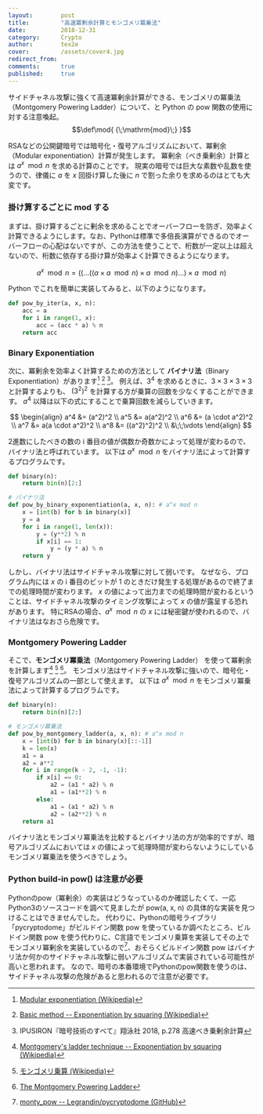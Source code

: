 ```yaml
---
layout:        post
title:         "高速冪剰余計算とモンゴメリ冪乗法"
date:          2018-12-31
category:      Crypto
author:        tex2e
cover:         /assets/cover4.jpg
redirect_from:
comments:      true
published:     true
---
```


サイドチャネル攻撃に強くて高速冪剰余計算ができる、モンゴメリの冪乗法（Montgomery Powering Ladder）について、と Python の pow 関数の使用に対する注意喚起。
$$\def\mod{ {\;\mathrm{mod}\;} }$$

RSAなどの公開鍵暗号では暗号化・復号アルゴリズムにおいて、冪剰余（Modular exponentiation）計算が発生します。
冪剰余（べき乗剰余）計算とは $a^x \mod{n}$ を求める計算のことです。
現実の暗号では巨大な素数や乱数を使うので、律儀に $a$ を $x$ 回掛け算した後に $n$ で割った余りを求めるのはとても大変です。

### 掛け算するごとに mod する

まずは、掛け算するごとに剰余を求めることでオーバーフローを防ぎ、効率よく計算できるようにします。なお、Pythonは標準で多倍長演算ができるのでオーバーフローの心配はないですが、この方法を使うことで、桁数が一定以上は超えないので、桁数に依存する掛け算が効率よく計算できるようになります。

$$
  a^x \mod{n} = ((\dots ((a \times a \mod n) \times a \mod n) \dots ) \times a \mod n)
$$

Python でこれを簡単に実装してみると、以下のようになります。

```python
def pow_by_iter(a, x, n):
    acc = a
    for i in range(1, x):
        acc = (acc * a) % n
    return acc
```

### Binary Exponentiation

次に、冪剰余を効率よく計算するための方法として
**バイナリ法**（Binary Exponentiation）があります[^1] [^squaring1] [^IPUSIRON]。
例えば、$3^4$ を求めるときに、$3 \times 3 \times 3 \times 3$ と計算するよりも、
$(3^2)^2$ を計算する方が乗算の回数を少なくすることができます。
$a^4$ 以降は以下の式にすることで乗算回数を減らしていきます。

$$
\begin{align}
  a^4 &= (a^2)^2 \\
  a^5 &= a(a^2)^2 \\
  a^6 &= (a \cdot a^2)^2 \\
  a^7 &= a(a \cdot a^2)^2 \\
  a^8 &= ((a^2)^2)^2 \\
      &\;\;\vdots
\end{align}
$$

2進数にしたべきの数の i 番目の値が偶数か奇数かによって処理が変わるので、バイナリ法と呼ばれています。
以下は $a^x \mod{n}$ をバイナリ法によって計算するプログラムです。

[^1]: [Modular exponentiation (Wikipedia)](https://en.wikipedia.org/wiki/Modular_exponentiation)
[^squaring1]: [Basic method -- Exponentiation by squaring (Wikipedia)](https://en.wikipedia.org/wiki/Exponentiation_by_squaring#Basic_method)
[^IPUSIRON]: IPUSIRON『暗号技術のすべて』翔泳社 2018, p.278 高速べき乗剰余計算

```python
def binary(n):
    return bin(n)[2:]

# バイナリ法
def pow_by_binary_exponentiation(a, x, n): # a^x mod n
    x = [int(b) for b in binary(x)]
    y = a
    for i in range(1, len(x)):
        y = (y**2) % n
        if x[i] == 1:
            y = (y * a) % n
    return y
```

しかし、バイナリ法はサイドチャネル攻撃に対して弱いです。
なぜなら、プログラム内には $x$ の i 番目のビットが 1 のときだけ発生する処理があるので終了までの処理時間が変わります。
$x$ の値によって出力までの処理時間が変わるということは、サイドチャネル攻撃のタイミング攻撃によって $x$ の値が露呈する恐れがあります。
特にRSAの場合、$a^x \mod{n}$ の $x$ には秘密鍵が使われるので、バイナリ法はなおさら危険です。

### Montgomery Powering Ladder

そこで、**モンゴメリ冪乗法**（Montgomery Powering Ladder）
を使って冪剰余を計算します[^squaring2] [^2] [^3]。
モンゴメリ法はサイドチャネル攻撃に強いので、暗号化・復号アルゴリズムの一部として使えます。
以下は $a^x \mod{n}$ をモンゴメリ冪乗法によって計算するプログラムです。

[^squaring2]: [Montgomery's ladder technique -- Exponentiation by squaring (Wikipedia)](https://en.wikipedia.org/wiki/Exponentiation_by_squaring#Montgomery's_ladder_technique)
[^2]: [モンゴメリ乗算 (Wikipedia)](https://ja.wikipedia.org/wiki/%E3%83%A2%E3%83%B3%E3%82%B4%E3%83%A1%E3%83%AA%E4%B9%97%E7%AE%97)
[^3]: [The Montgomery Powering Ladder](https://cr.yp.to/bib/2003/joye-ladder.pdf)

```python
def binary(n):
    return bin(n)[2:]

# モンゴメリ冪乗法
def pow_by_montgomery_ladder(a, x, n): # a^x mod n
    x = [int(b) for b in binary(x)[::-1]]
    k = len(x)
    a1 = a
    a2 = a**2
    for i in range(k - 2, -1, -1):
        if x[i] == 0:
            a2 = (a1 * a2) % n
            a1 = (a1**2) % n
        else:
            a1 = (a1 * a2) % n
            a2 = (a2**2) % n
    return a1
```

バイナリ法とモンゴメリ冪乗法を比較するとバイナリ法の方が効率的ですが、暗号アルゴリズムにおいては $x$ の値によって処理時間が変わらないようにしているモンゴメリ冪乗法を使うべきでしょう。

### Python build-in pow() は注意が必要

Pythonのpow（冪剰余）の実装はどうなっているのか確認したくて、一応Python3のソースコードを調べて見ましたが pow(a, x, n) の具体的な実装を見つけることはできませんでした。
代わりに、Pythonの暗号ライブラリ「pycryptodome」がビルドイン関数 pow を使っているか調べたところ、ビルドイン関数 pow を使う代わりに、C言語でモンゴメリ乗算を実装してその上でモンゴメリ冪剰余を実装しているので[^monty_pow]、おそらくビルドイン関数 pow はバイナリ法か何かのサイドチャネル攻撃に弱いアルゴリズムで実装されている可能性が高いと思われます。
なので、暗号の本番環境でPythonのpow関数を使うのは、サイドチャネル攻撃の危険があると思われるので注意が必要です。

[^monty_pow]: [monty_pow -- Legrandin/pycryptodome (GitHub)](https://github.com/Legrandin/pycryptodome/blob/d13e46b02d/src/montgomery.c#L412-L510)
